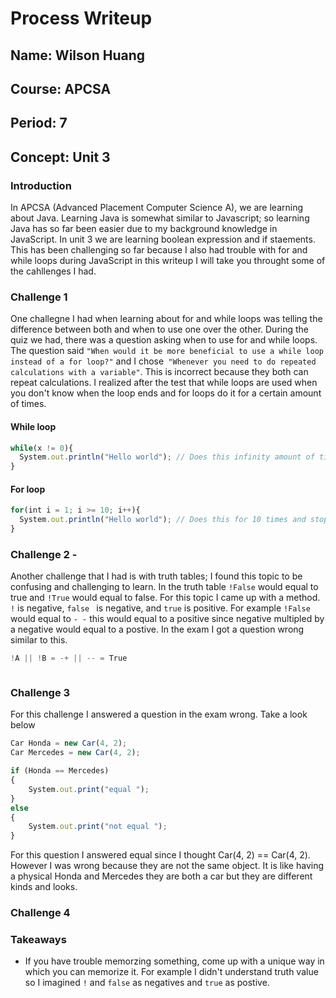 # Process Writeup

## Name: Wilson Huang
## Course: APCSA
## Period: 7
## Concept: Unit 3 

### Introduction
In APCSA (Advanced Placement Computer Science A), we are learning about Java. Learning Java is somewhat similar to Javascript; so learning Java has so far been easier due to my background knowledge in JavaScript. In unit 3 we are learning boolean expression and if staements. This has been challenging so far because I also had trouble with for and while loops during JavaScript in this writeup I will take you throught some of the cahllenges I had.  

### Challenge 1
One challegne I had when learning about for and while loops was telling the difference between both and when to use one over the other. During the quiz we had, there was a question asking when to use for and while loops. The question said `"When would it be more beneficial to use a while loop instead of a for loop?"` and I chose` "Whenever you need to do repeated calculations with a variable"`. This is incorrect because they both can repeat calculations. I realized after the test that while loops are used when you don't know when the loop ends and for loops do it for a certain amount of times. 
#### While loop
```js
while(x != 0){
  System.out.println("Hello world"); // Does this infinity amount of times as long x does not equal to 0
}
```
#### For loop
```js
for(int i = 1; i >= 10; i++){
  System.out.println("Hello world"); // Does this for 10 times and stops when i is greater than 10
}
```

### Challenge 2 -
Another challenge that I had is with truth tables; I found this topic to be confusing and challenging to learn. In the truth table `!False` would equal to true and `!True` would equal to false. For this topic I came up with a method. `!` is negative, `false ` is negative, and `true` is positive. For example `!False` would equal to `- -` this would equal to a positive since negative multipled by a negative would equal to a postive. In the exam I got a question wrong similar to this. 
```js
!A || !B = -+ || -- = True



```
### Challenge 3
For this challenge I answered a question in the exam wrong. Take a look below
```js
Car Honda = new Car(4, 2);
Car Mercedes = new Car(4, 2);

if (Honda == Mercedes) 
{
    System.out.print("equal ");
} 
else 
{
    System.out.print("not equal ");
}
```
For this question I answered equal since I thought Car(4, 2) == Car(4, 2). However I was wrong because they are not the same object. It is like having a physical Honda and Mercedes they are both a car but they are different kinds and looks.

### Challenge 4


### Takeaways
* If you have trouble memorzing something, come up with a unique way in which you can memorize it. For example I didn't understand truth value so I imagined `!` and `false` as negatives and `true` as postive. 
